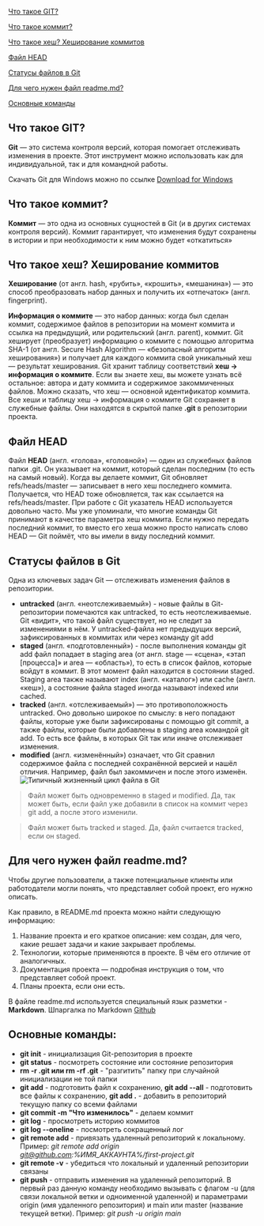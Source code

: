 [Что такое GIT?](#git)


[Что такое коммит?](#commit)


[Что такое хеш? Хеширование коммитов](#hash)


[Файл HEAD](#head)


[Статусы файлов в Git](#status)


[Для чего нужен файл readme.md?](#readme)


[Основные команды](#commands)
## <a id="git">Что такое GIT?</a>
**Git** — это система контроля версий, которая помогает отслеживать изменения в проекте. Этот инструмент можно использовать как для индивидуальной, так и для командной работы.


Скачать Git для Windows можно по ссылке [Download for Windows](https://git-scm.com/download/win)

## <a id="commit">Что такое коммит?</a>
**Коммит** — это одна из основных сущностей в Git (и в других системах контроля версий). Коммит гарантирует, что изменения будут сохранены в истории и при необходимости к ним можно будет «откатиться»

## <a id="hash">Что такое хеш? Хеширование коммитов</a>
**Хеширование** (от англ. hash, «рубить», «крошить», «мешанина») — это способ преобразовать набор данных и получить их «отпечаток» (англ. fingerprint).


**Информация о коммите** — это набор данных: когда был сделан коммит, содержимое файлов в репозитории на момент коммита и ссылка на предыдущий, или родительский (англ. parent), коммит.
Git хеширует (преобразует) информацию о коммите с помощью алгоритма SHA-1 (от англ. Secure Hash Algorithm — «безопасный алгоритм хеширования») и получает для каждого коммита свой уникальный хеш — результат хеширования.
Git хранит таблицу соответствий **хеш → информация о коммите**. Если вы знаете хеш, вы можете узнать всё остальное: автора и дату коммита и содержимое закоммиченных файлов. Можно сказать, что хеш — основной идентификатор коммита.
Все хеши и таблицу хеш → информация о коммите Git сохраняет в служебные файлы. Они находятся в скрытой папке **.git** в репозитории проекта.

## <a id="head">Файл HEAD</a>
Файл **HEAD** (англ. «голова», «головной») — один из служебных файлов папки .git. Он указывает на коммит, который сделан последним (то есть на самый новый).
Когда вы делаете коммит, Git обновляет refs/heads/master — записывает в него хеш последнего коммита. Получается, что HEAD тоже обновляется, так как ссылается на refs/heads/master.
При работе с Git указатель HEAD используется довольно часто. Мы уже упоминали, что многие команды Git принимают в качестве параметра хеш коммита. Если нужно передать последний коммит, то вместо его хеша можно просто написать слово HEAD — Git поймёт, что вы имели в виду последний коммит.

## <a id="status">Статусы файлов в Git</a>
Одна из ключевых задач Git — отслеживать изменения файлов в репозитории.
* **untracked** (англ. «неотслеживаемый») - новые файлы в Git-репозитории помечаются как untracked, то есть неотслеживаемые. Git «видит», что такой файл существует, но не следит за изменениями в нём. У untracked-файла нет предыдущих версий, зафиксированных в коммитах или через команду git add
* **staged** (англ. «подготовленный») - после выполнения команды git add файл попадает в staging area (от англ. stage — «сцена», «этап [процесса]» и area — «область»), то есть в список файлов, которые войдут в коммит. В этот момент файл находится в состоянии staged. Staging area также называют index (англ. «каталог») или cache (англ. «кеш»), а состояние файла staged иногда называют indexed или cached.
* **tracked** (англ. «отслеживаемый») — это противоположность untracked. Оно довольно широкое по смыслу: в него попадают файлы, которые уже были зафиксированы с помощью git commit, а также файлы, которые были добавлены в staging area командой git add. То есть все файлы, в которых Git так или иначе отслеживает изменения.
* **modified** (англ. «изменённый») означает, что Git сравнил содержимое файла с последней сохранённой версией и нашёл отличия. Например, файл был закоммичен и после этого изменён.
![Типичный жизненный цикл файла в Git](https://pictures.s3.yandex.net/resources/M2_T5_1686651284.png)
>Файл может быть одновременно в staged и modified. Да, так может быть, если файл уже добавили в список на коммит через git add, а после этого изменили.

>Файл может быть tracked и staged. Да, файл считается tracked, если он staged.

## <a id="readme">Для чего нужен файл readme.md?</a>
Чтобы другие пользователи, а также потенциальные клиенты или работодатели могли понять, что представляет собой проект, его нужно описать.

Как правило, в README.md проекта можно найти следующую информацию:
1. Название проекта и его краткое описание: кем создан, для чего, какие решает задачи и какие закрывает проблемы.
2. Технологии, которые применяются в проекте. В чём его отличие от аналогичных.
3. Документация проекта — подробная инструкция о том, что представляет собой проект.
4. Планы проекта, если они есть.

В файле readme.md используется специальный язык разметки - **Markdown**. Шпаргалка по Markdown [Github](https://gist.github.com/fomvasss/8dd8cd7f88c67a4e3727f9d39224a84c)

## <a id="commands">Основные команды:</a>
* **git init** - инициализация Git-репозитория в проекте
* **git status** - посмотреть состояние или состояние репозитория
* **rm -r .git или rm -rf .git** - "разгитить" папку при случайной инициализации не той папки
* **git add** - подготовить файл к сохранению, **git add --all** - подготовить все файлы к сохранению, **git add .** - добавить в репозиторий текущую папку со всеми файлами
* **git commit -m "Что изменилось"** - делаем коммит
* **git log** - просмотреть историю коммитов
* **git log --oneline** - посмотреть сокращенный лог
* **git remote add** - привязать удаленный репозиторий к локальному. Пример: *git remote add origin git@github.com:%ИМЯ_АККАУНТА%/first-project.git*
* **git remote -v** - убедиться что локальный и удаленный репозитории связаны
* **git push** - отправить изменения на удаленный репозиторий. В первый раз данную команду необходимо вызывать с флагом -u (для связи локальной ветки и одноименной удаленной) и параметрами origin (имя удаленного репозитория) и main или master (название текущей ветки). Пример: *git push -u origin main*
